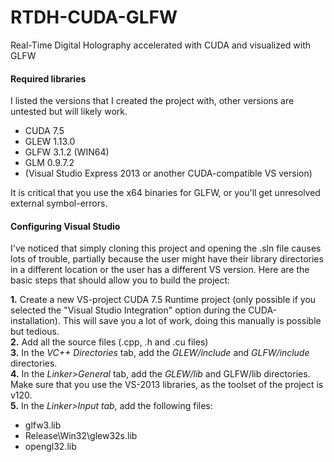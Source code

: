 # RTDH-CUDA-GLFW
Real-Time Digital Holography accelerated with CUDA and visualized with GLFW

<h4>Required libraries</h4>
<p>I listed the versions that I created the project with, other versions are untested but will likely work.</p>
<ul>
<li>CUDA 7.5</li>
<li>GLEW 1.13.0</li>
<li>GLFW 3.1.2 (WIN64)</li>
<li>GLM 0.9.7.2</li>
<li>(Visual Studio Express 2013 or another CUDA-compatible VS version)</li>
</ul>
<p> It is critical that you use the x64 binaries for GLFW, or you'll get unresolved external symbol-errors.</p>
<h4>Configuring Visual Studio </h4>
<p>I've noticed that simply cloning this project and opening the .sln file causes lots of trouble, partially because the user might have their library directories in a different location or the user has a different VS version. Here are the basic steps that should allow you to build the project:</p>
<b>1.</b> Create a new VS-project CUDA 7.5 Runtime project (only possible if you selected the "Visual Studio Integration" option during the CUDA-installation). This will save you a lot of work, doing this manually is possible but tedious. <br>
<b>2.</b> Add all the source files (.cpp, .h and .cu files) <br>
<b>3.</b> In the <i>VC++ Directories</i> tab, add the  <i>GLEW/include</i> and <i>GLFW/include</i> directories. <br>
<b>4.</b> In the <i>Linker>General</i> tab, add the <i>GLEW/lib</i> and GLFW/lib</i> directories. Make sure that you use the VS-2013 libraries, as the toolset of the project is v120. <br>
<b>5.</b> In the <i>Linker>Input tab</i>, add the following files: <br>
<ul>
<li>glfw3.lib</li>
<li>Release\Win32\glew32s.lib</li>
<li>opengl32.lib</li>
</ul>